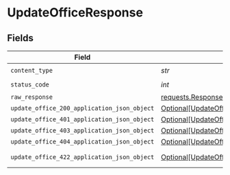 # UpdateOfficeResponse


## Fields

| Field                                                                                                 | Type                                                                                                  | Required                                                                                              | Description                                                                                           |
| ----------------------------------------------------------------------------------------------------- | ----------------------------------------------------------------------------------------------------- | ----------------------------------------------------------------------------------------------------- | ----------------------------------------------------------------------------------------------------- |
| `content_type`                                                                                        | *str*                                                                                                 | :heavy_check_mark:                                                                                    | N/A                                                                                                   |
| `status_code`                                                                                         | *int*                                                                                                 | :heavy_check_mark:                                                                                    | N/A                                                                                                   |
| `raw_response`                                                                                        | [requests.Response](https://requests.readthedocs.io/en/latest/api/#requests.Response)                 | :heavy_minus_sign:                                                                                    | N/A                                                                                                   |
| `update_office_200_application_json_object`                                                           | [Optional[UpdateOffice200ApplicationJSON]](../../models/operations/updateoffice200applicationjson.md) | :heavy_minus_sign:                                                                                    | OK                                                                                                    |
| `update_office_401_application_json_object`                                                           | [Optional[UpdateOffice401ApplicationJSON]](../../models/operations/updateoffice401applicationjson.md) | :heavy_minus_sign:                                                                                    | Unauthenticated                                                                                       |
| `update_office_403_application_json_object`                                                           | [Optional[UpdateOffice403ApplicationJSON]](../../models/operations/updateoffice403applicationjson.md) | :heavy_minus_sign:                                                                                    | Forbidden                                                                                             |
| `update_office_404_application_json_object`                                                           | [Optional[UpdateOffice404ApplicationJSON]](../../models/operations/updateoffice404applicationjson.md) | :heavy_minus_sign:                                                                                    | Not Found                                                                                             |
| `update_office_422_application_json_object`                                                           | [Optional[UpdateOffice422ApplicationJSON]](../../models/operations/updateoffice422applicationjson.md) | :heavy_minus_sign:                                                                                    | Invalid data posted                                                                                   |